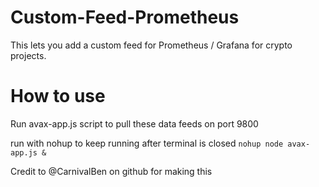 # Custom-Feed-Prometheus
This lets you add a custom feed for Prometheus / Grafana for crypto projects. 

# How to use
Run avax-app.js script to pull these data feeds on port 9800

run with nohup to keep running after terminal is closed
`nohup node avax-app.js &`

Credit to @CarnivalBen on github for making this